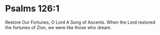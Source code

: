 # Psalms 126:1

Restore Our Fortunes, O Lord A Song of Ascents. When the Lord restored the fortunes of Zion, we were like those who dream.
